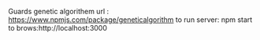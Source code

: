 Guards
genetic algorithem url : https://www.npmjs.com/package/geneticalgorithm
to run server: npm start
to brows:http://localhost:3000
